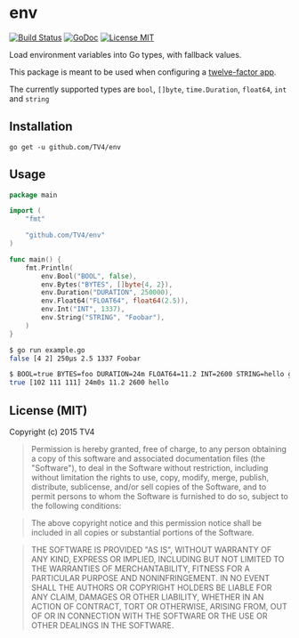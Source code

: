 # env

[![Build Status](https://travis-ci.org/TV4/env.svg?branch=master)](https://travis-ci.org/TV4/env)
[![GoDoc](https://img.shields.io/badge/godoc-reference-blue.svg?style=flat)](https://godoc.org/github.com/TV4/env)
[![License MIT](https://img.shields.io/badge/license-MIT-lightgrey.svg?style=flat)](https://github.com/TV4/env#license-mit)

Load environment variables into Go types, with fallback values.

This package is meant to be used when configuring a [twelve-factor app](http://12factor.net/).

The currently supported types are `bool`, `[]byte`, `time.Duration`, `float64`, `int` and `string`

## Installation

    go get -u github.com/TV4/env

## Usage

```go
package main

import (
	"fmt"

	"github.com/TV4/env"
)

func main() {
	fmt.Println(
		env.Bool("BOOL", false),
		env.Bytes("BYTES", []byte{4, 2}),
		env.Duration("DURATION", 250000),
		env.Float64("FLOAT64", float64(2.5)),
		env.Int("INT", 1337),
		env.String("STRING", "Foobar"),
	)
}
```

```bash
$ go run example.go
false [4 2] 250µs 2.5 1337 Foobar

$ BOOL=true BYTES=foo DURATION=24m FLOAT64=11.2 INT=2600 STRING=hello go run example.go
true [102 111 111] 24m0s 11.2 2600 hello
```

## License (MIT)

Copyright (c) 2015 TV4

> Permission is hereby granted, free of charge, to any person obtaining
> a copy of this software and associated documentation files (the
> "Software"), to deal in the Software without restriction, including
> without limitation the rights to use, copy, modify, merge, publish,
> distribute, sublicense, and/or sell copies of the Software, and to
> permit persons to whom the Software is furnished to do so, subject to
> the following conditions:

> The above copyright notice and this permission notice shall be
> included in all copies or substantial portions of the Software.

> THE SOFTWARE IS PROVIDED "AS IS", WITHOUT WARRANTY OF ANY KIND,
> EXPRESS OR IMPLIED, INCLUDING BUT NOT LIMITED TO THE WARRANTIES OF
> MERCHANTABILITY, FITNESS FOR A PARTICULAR PURPOSE AND
> NONINFRINGEMENT. IN NO EVENT SHALL THE AUTHORS OR COPYRIGHT HOLDERS BE
> LIABLE FOR ANY CLAIM, DAMAGES OR OTHER LIABILITY, WHETHER IN AN ACTION
> OF CONTRACT, TORT OR OTHERWISE, ARISING FROM, OUT OF OR IN CONNECTION
> WITH THE SOFTWARE OR THE USE OR OTHER DEALINGS IN THE SOFTWARE.
